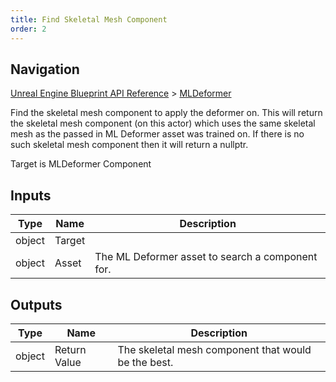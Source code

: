 ```yaml
---
title: Find Skeletal Mesh Component
order: 2
---
```

## Navigation

[Unreal Engine Blueprint API Reference](https://dev.epicgames.com/documentation/en-us/unreal-engine/BlueprintAPI) > [MLDeformer](https://dev.epicgames.com/documentation/en-us/unreal-engine/BlueprintAPI/MLDeformer)

Find the skeletal mesh component to apply the deformer on.
This will return the skeletal mesh component (on this actor) which uses the same skeletal mesh as the passed in ML Deformer asset was trained on.
If there is no such skeletal mesh component then it will return a nullptr.

Target is MLDeformer Component

## Inputs

| Type | Name | Description |
| --- | --- | --- |
| object | Target |  |
| object | Asset | The ML Deformer asset to search a component for. |

## Outputs

| Type | Name | Description |
| --- | --- | --- |
| object | Return Value | The skeletal mesh component that would be the best. |
